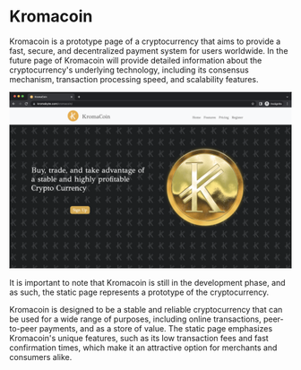 # Kromacoin

Kromacoin is a prototype page of a cryptocurrency that aims to provide a fast, secure, and decentralized payment system for users worldwide. In the future page of Kromacoin will provide detailed information about the cryptocurrency's underlying technology, including its consensus mechanism, transaction processing speed, and scalability features.

![screenshot image ](https://github.com/kromabyte/kromacoin/blob/master/static/images/screen1.png)

It is important to note that Kromacoin is still in the development phase, and as such, the static page represents a prototype of the cryptocurrency.

Kromacoin is designed to be a stable and reliable cryptocurrency that can be used for a wide range of purposes, including online transactions, peer-to-peer payments, and as a store of value. The static page emphasizes Kromacoin's unique features, such as its low transaction fees and fast confirmation times, which make it an attractive option for merchants and consumers alike.
